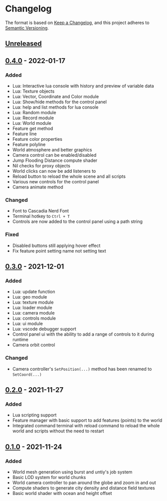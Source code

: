 # Changelog
The format is based on [Keep a Changelog](https://keepachangelog.com/en/1.0.0/),
and this project adheres to [Semantic Versioning](https://semver.org/spec/v2.0.0.html).

## [Unreleased]
## [0.4.0] - 2022-01-17
### Added
- Lua: Interactive lua console with history and preview of variable data
- Lua: Texture objects
- Lua: Vector, Coordinate and Color module
- Lua: Show/hide methods for the control panel
- Lua: help and list methods for lua console
- Lua: Random module
- Lua: Record module
- Lua: World module
- Feature get method
- Feature line
- Feature color properties
- Feature polyline
- World atmosphere and better graphics
- Camera control can be enabled/disabled
- Jump Flooding Distance compute shader
- Nil checks for proxy objects
- World clicks can now be add listeners to
- Reload button to reload the whole scene and all scripts
- Various new controls for the control panel
- Camera animate method

### Changed
- Font to Cascadia Nerd Font
- Terminal hotkey to `Ctrl + T`
- Controls are now added to the control panel using a path string

### Fixed
- Disabled buttons still applying hover effect
- Fix feature point setting name not setting text


## [0.3.0] - 2021-12-01
### Added
- Lua: update function
- Lua: geo module
- Lua: texture module
- Lua: loader module
- Lua: camera module
- Lua: controls module
- Lua: ui module
- Lua: vscode debugger support
- Control panel ui with the ability to add a range of controls to it during runtime
- Camera orbit control

### Changed
 - Camera controller's `SetPosition(...)` method has been renamed to `SetCoord(...)`

## [0.2.0] - 2021-11-27
### Added
- Lua scripting support
- Feature manager with basic support to add features (points) to the world
- Integrated command terminal with reload command to reload the whole world and scripts without the need to restart

## [0.1.0] - 2021-11-24
### Added
- World mesh generation using burst and untiy's job system
- Basic LOD system for world chunks
- World camera controller to pan around the globe and zoom in and out
- Compute shaders to generate city density and distance field textures
- Basic world shader with ocean and height offset

[Unreleased]: https://github.com/fabSchneider/fab.geo/compare/v0.3.0...HEAD
[0.4.0]: https://github.com/fabSchneider/fab.geo/releases/tag/v0.4.0
[0.3.0]: https://github.com/fabSchneider/fab.geo/releases/tag/v0.3.0
[0.2.0]: https://github.com/fabSchneider/fab.geo/releases/tag/v0.2.0
[0.1.0]: https://github.com/fabSchneider/fab.geo/releases/tag/v0.1.0
